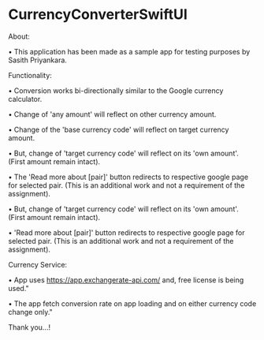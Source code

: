 # CurrencyConverterSwiftUI

About:

•  This application has been made as a sample app for testing purposes by Sasith Priyankara.

Functionality:

•  Conversion works bi-directionally similar to the Google currency calculator.

•  Change of 'any amount' will reflect on other currency amount.

•  Change of the 'base currency code' will reflect on target currency amount.

•  But, change of 'target currency code' will reflect on its 'own amount'. (First amount remain intact).

•  The 'Read more about [pair]' button redirects to respective google page for selected pair. (This is an additional work and not a requirement of the assignment).

•  But, change of 'target currency code' will reflect on its 'own amount'. (First amount remain intact).

•  'Read more about [pair]' button redirects to respective google page for selected pair. (This is an additional work and not a requirement of the assignment).

Currency Service:

•  App uses https://app.exchangerate-api.com/ and, free license is being used."

•  The app fetch conversion rate on app loading and on either currency code change only."

Thank you...!

